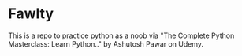 # Fawlty

This is a repo to practice python as a noob via "The Complete Python Masterclass: Learn Python.." by Ashutosh Pawar on Udemy. 